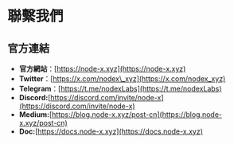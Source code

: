 # 聯繫我們

## 官方連結

* **官方網站**：[https://node-x.xyz](https://node-x.xyz)
* **Twitter**：[https://x.com/nodex\_xyz](https://x.com/nodex_xyz)
* **Telegram**：[https://t.me/nodexLabs](https://t.me/nodexLabs)
* **Discord:**[https://discord.com/invite/node-x](https://discord.com/invite/node-x)
* **Medium:**[https://blog.node-x.xyz/post-cn](https://blog.node-x.xyz/post-cn)
* **Doc:**[https://docs.node-x.xyz](https://docs.node-x.xyz)

